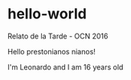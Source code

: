 # hello-world
Relato de la Tarde - OCN 2016

Hello prestonianos nianos! 

I'm Leonardo and I am 16 years old
